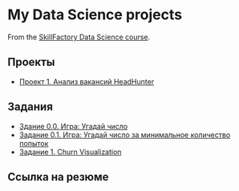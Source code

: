 # My Data Science projects

From the [SkillFactory Data Science course](https://skillfactory.ru/data-scientist).

## Проекты

* [Проект 1. Анализ вакансий HeadHunter](https://github.com/Dredox22/sf_data_science/tree/main/poject_1)


## Задания

* [Здание 0.0. Игра: Угадай число](https://github.com/Dredox22/sf_data_science/tree/main/task_0.0)
* [Задание 0.1. Игра: Угадай число за минимальное количество попыток](https://github.com/Dredox22/sf_data_science/tree/main/task_0.1)
* [Задание 1. Churn Visualization](https://github.com/Dredox22/sf_data_science/tree/main/task_1)
## Ссылка на резюме
